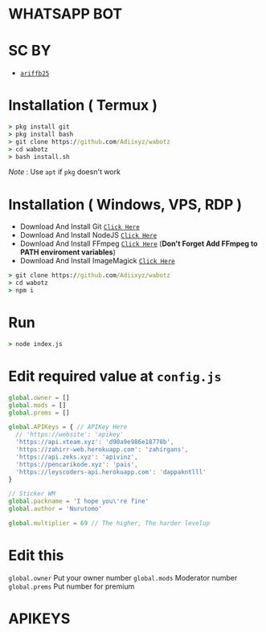# WHATSAPP BOT
# SC BY 
* [`ariffb25`](https://github.com/ariffb25)

# Installation ( Termux )
```cmd
> pkg install git
> pkg install bash
> git clone https://github.com/Adiixyz/wabotz
> cd wabotz
> bash install.sh
```
_Note_ : Use `apt` if `pkg` doesn't work

# Installation ( Windows, VPS, RDP )

* Download And Install Git [`Click Here`](https://git-scm.com/downloads)
* Download And Install NodeJS [`Click Here`](https://nodejs.org/en/download)
* Download And Install FFmpeg [`Click Here`](https://ffmpeg.org/download.html) (**Don't Forget Add FFmpeg to PATH enviroment variables**)
* Download And Install ImageMagick [`Click Here`](https://imagemagick.org/script/download.php)

```cmd
> git clone https://github.com/Adiixyz/wabotz
> cd wabotz
> npm i
```

# Run
```cmd
> node index.js
```

# Edit required value at `config.js`
```js
global.owner = [] 
global.mods = [] 
global.prems = [] 

global.APIKeys = { // APIKey Here
  // 'https://website': 'apikey'
  'https://api.xteam.xyz': 'd90a9e986e18778b',
  'https://zahirr-web.herokuapp.com': 'zahirgans',
  'https://api.zeks.xyz': 'apivinz',
  'https://pencarikode.xyz': 'pais',
  'https://leyscoders-api.herokuapp.com': 'dappakntlll'
}

// Sticker WM
global.packname = 'I hope you\'re fine'
global.author = 'Nurutomo'

global.multiplier = 69 // The higher, The harder levelup
```
# Edit this
`global.owner` Put your owner number
`global.mods` Moderator number
`global.prems` Put number for premium

# APIKEYS
